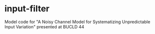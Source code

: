 # input-filter
Model code for "A Noisy Channel Model for Systematizing Unpredictable Input Variation" presented at BUCLD 44
